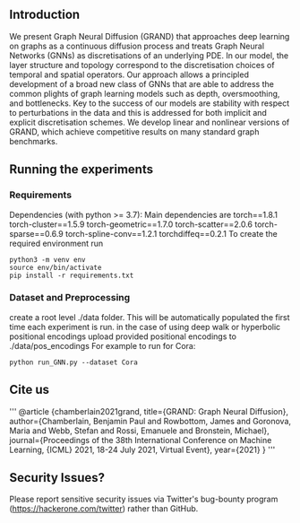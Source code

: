 ## Introduction

We present Graph Neural Diffusion (GRAND)
that approaches deep learning on graphs as a continuous diffusion process and treats Graph Neural
Networks (GNNs) as discretisations of an underlying PDE. In our model, the layer structure and
topology correspond to the discretisation choices
of temporal and spatial operators. Our approach allows a principled development of a broad new
class of GNNs that are able to address the common plights of graph learning models such as
depth, oversmoothing, and bottlenecks. Key to
the success of our models are stability with respect to perturbations in the data and this is addressed for both 
implicit and explicit discretisation schemes. We develop linear and nonlinear
versions of GRAND, which achieve competitive results on many standard graph benchmarks.

## Running the experiments

### Requirements
Dependencies (with python >= 3.7):
Main dependencies are
torch==1.8.1
torch-cluster==1.5.9
torch-geometric==1.7.0
torch-scatter==2.0.6
torch-sparse==0.6.9
torch-spline-conv==1.2.1
torchdiffeq==0.2.1
To create the required environment run
```
python3 -m venv env
source env/bin/activate
pip install -r requirements.txt
```

### Dataset and Preprocessing
create a root level ./data folder. This will be automatically populated the first time each experiment is run.
in the case of using deep walk or hyperbolic positional encodings upload provided positional encodings to ./data/pos_encodings
For example to run for Cora:
```
python run_GNN.py --dataset Cora 
```

## Cite us
'''
@article
{chamberlain2021grand,
  title={GRAND: Graph Neural Diffusion},
  author={Chamberlain, Benjamin Paul and Rowbottom, James and Goronova, Maria and Webb, Stefan and Rossi, 
  Emanuele and Bronstein, Michael},
  journal={Proceedings of the 38th International Conference on Machine Learning,
               {ICML} 2021, 18-24 July 2021, Virtual Event},
  year={2021}
}
'''


## Security Issues?
Please report sensitive security issues via Twitter's bug-bounty program (https://hackerone.com/twitter) rather than GitHub.

